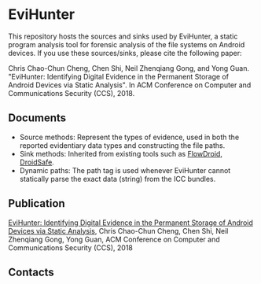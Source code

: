 # EviHunter
This repository hosts the sources and sinks used by EviHunter, a static program analysis tool for forensic analysis of the file systems on Android devices. If you use these sources/sinks, please cite the following paper:

Chris Chao-Chun Cheng, Chen Shi, Neil Zhenqiang Gong, and Yong Guan. "EviHunter: Identifying Digital Evidence in the Permanent Storage of Android Devices via Static Analysis". In ACM Conference on Computer and Communications Security (CCS), 2018.

  ## Documents
  - Source methods: Represent the types of evidence, used in both the reported evidentiary data types and constructing the file paths.
  - Sink methods: Inherited from existing tools such as [FlowDroid](https://github.com/secure-software-engineering/FlowDroid), [DroidSafe](https://github.com/MIT-PAC/droidsafe-src).
  - Dynamic paths: The path tag <intent> is used whenever EviHunter cannot statically parse the exact data (string) from the ICC bundles.
  
  ## Publication
  [EviHunter: Identifying Digital Evidence in the Permanent Storage of Android Devices via Static Analysis](https://www.iastate.edu), Chris Chao-Chun Cheng, Chen Shi, Neil Zhenqiang Gong, Yong Guan, ACM Conference on Computer and Communications Security (CCS), 2018 
  
  ## Contacts
